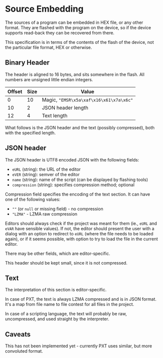 # Source Embedding

The sources of a program can be embedded in HEX file, or any other format.  They are
flashed with the program on the device, so if the device supports read-back they
can be recovered from there.

This specification is in terms of the contents of the flash of the device,
not the particular file format, HEX or otherwise.

## Binary Header

The header is aligned to 16 bytes, and sits somewhere in the flash.
All numbers are unsigned little endian integers.

| Offset | Size | Value                                    |
|--------|------|------------------------------------------|
| 0      | 10   | Magic, `"EMSR\x5a\xaf\x16\x61\x7a\x6c"`  | 
| 10     | 2    | JSON header length                       |
| 12     | 4    | Text length                              |

What follows is the JSON header and the text (possibly compressed), both
with the specified length.

## JSON header

The JSON header is UTF8 encoded JSON with the following fields:

* `eURL` (string): the URL of the editor
* `eVER` (string): semver of the editor
* `name` (string): name of the script (can be displayed by flashing tools)
* `compression` (string): specifies compression method; optional

Compression field specifies the encoding of the text section.
It can have one of the following values:

* `""` (or `null` or missing field) - no compression
* `"LZMA"` - LZMA raw compression

Editors should always check if the project was meant for them (ie., `eURL` and
`eVAR` have sensible values). If not, the editor should present the user with a
dialog with an option to redirect to `eURL` (where the file needs to be loaded
again), or if it seems possible, with option to try to load the file in the current
editor.

There may be other fields, which are editor-specific.

This header should be kept small, since it is not compressed.

## Text

The interpretation of this section is editor-specific.

In case of PXT, the text is always LZMA compressed and is in JSON format.
It's a map from file name to file contest for all files in the project.

In case of a scripting language, the text will probably be raw, uncompressed,
and used straight by the interpreter.

## Caveats

This has not been implemented yet - currently PXT uses similar, but more
convoluted format.

